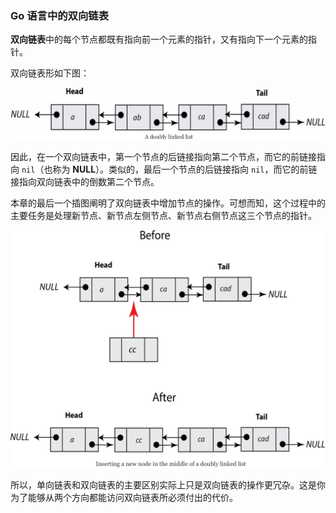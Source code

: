 ### Go 语言中的双向链表

**双向链表**中的每个节点都既有指向前一个元素的指针，又有指向下一个元素的指针。

双向链表形如下图：

![](../../images/chapter5/05.6-1.jpg)

因此，在一个双向链表中，第一个节点的后链接指向第二个节点，而它的前链接指向 `nil`（也称为 **NULL**）。类似的，最后一个节点的后链接指向 `nil`，而它的前链接指向双向链表中的倒数第二个节点。

本章的最后一个插图阐明了双向链表中增加节点的操作。可想而知，这个过程中的主要任务是处理新节点、新节点左侧节点、新节点右侧节点这三个节点的指针。

![](../../images/chapter5/05.6-2.jpg)

所以，单向链表和双向链表的主要区别实际上只是双向链表的操作更冗杂。这是你为了能够从两个方向都能访问双向链表所必须付出的代价。
